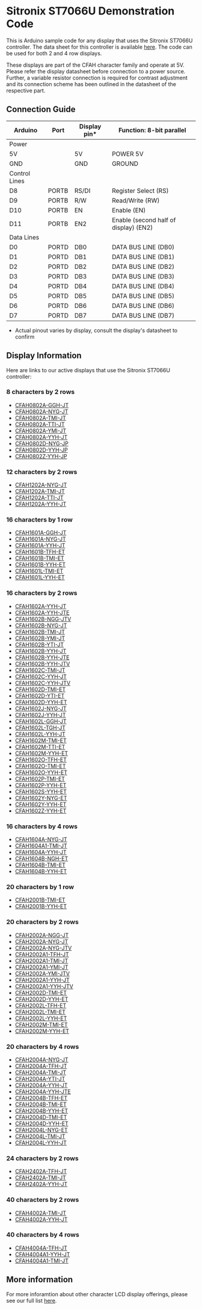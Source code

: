 # Sitronix ST7066U Demonstration Code

This is Arduino sample code for any display that uses the Sitronix ST7066U controller. The data sheet for this controller is available [here](https://www.crystalfontz.com/controllers/Sitronix/ST7066U/). The code can be used for both 2 and 4 row displays.

These displays are part of the CFAH character family and operate at 5V. Please refer the display datasheet before connection to a power source. Further, a variable resistor connection is required for contrast adjustment and its connection scheme has been outlined in the datasheet of the respective part.

## Connection Guide
| Arduino | Port  | Display pin* |  Function: 8-bit parallel                |
| ------- | ----- | ------------ | ---------------------------------------- |
| Power                                                                     |
| 5V      |       | 5V           |  POWER 5V                                |
| GND     |       | GND          |  GROUND                                  |
| Control Lines                                                             |
| D8      | PORTB | RS/DI        |  Register Select                    (RS) |
| D9      | PORTB | R/W          |  Read/Write                         (RW) |
| D10     | PORTB | EN           |  Enable                             (EN) |
| D11     | PORTB | EN2          |  Enable (second half of display)   (EN2) |
| Data Lines                                                                |
| D0      | PORTD |  DB0         |  DATA BUS LINE                     (DB0) |
| D1      | PORTD |  DB1         |  DATA BUS LINE                     (DB1) |
| D2      | PORTD |  DB2         |  DATA BUS LINE                     (DB2) |
| D3      | PORTD |  DB3         |  DATA BUS LINE                     (DB3) |
| D4      | PORTD |  DB4         |  DATA BUS LINE                     (DB4) |
| D5      | PORTD |  DB5         |  DATA BUS LINE                     (DB5) |
| D6      | PORTD |  DB6         |  DATA BUS LINE                     (DB6) |
| D7      | PORTD |  DB7         |  DATA BUS LINE                     (DB7) |

* Actual pinout varies by display, consult the display's datasheet to confirm

## Display Information
Here are links to our active displays that use the Sitronix ST7066U controller:

### 8 characters by 2 rows
- [CFAH0802A-GGH-JT](https://www.crystalfontz.com/product/cfah0802agghjt)
- [CFAH0802A-NYG-JT](https://www.crystalfontz.com/product/cfah0802anygjt)
- [CFAH0802A-TMI-JT](https://www.crystalfontz.com/product/cfah0802atmijt)
- [CFAH0802A-TTI-JT](https://www.crystalfontz.com/product/cfah0802attijt)
- [CFAH0802A-YMI-JT](https://www.crystalfontz.com/product/cfah0802aymijt)
- [CFAH0802A-YYH-JT](https://www.crystalfontz.com/product/cfah0802ayyhjt)
- [CFAH0802D-NYG-JP](https://www.crystalfontz.com/product/cfah0802dnygjp)
- [CFAH0802D-YYH-JP](https://www.crystalfontz.com/product/cfah0802dyyhjp)
- [CFAH0802Z-YYH-JP](https://www.crystalfontz.com/product/cfah0802zyyhjp)

### 12 characters by 2 rows
- [CFAH1202A-NYG-JT](https://www.crystalfontz.com/product/cfah1202anygjt)
- [CFAH1202A-TMI-JT](https://www.crystalfontz.com/product/cfah1202atmijt)
- [CFAH1202A-TTI-JT](https://www.crystalfontz.com/product/cfah1202attijt)
- [CFAH1202A-YYH-JT](https://www.crystalfontz.com/product/cfah1202ayyhjt)

### 16 characters by 1 row
- [CFAH1601A-GGH-JT](https://www.crystalfontz.com/product/cfah1601agghjt)
- [CFAH1601A-NYG-JT](https://www.crystalfontz.com/product/cfah1601anygjt)
- [CFAH1601A-YYH-JT](https://www.crystalfontz.com/product/cfah1601ayyhjt)
- [CFAH1601B-TFH-ET](https://www.crystalfontz.com/product/cfah1601btfhet)
- [CFAH1601B-TMI-ET](https://www.crystalfontz.com/product/cfah1601btmiet)
- [CFAH1601B-YYH-ET](https://www.crystalfontz.com/product/cfah1601byyhet)
- [CFAH1601L-TMI-ET](https://www.crystalfontz.com/product/cfah1601ltmiet)
- [CFAH1601L-YYH-ET](https://www.crystalfontz.com/product/cfah1601lyyhet)

### 16 characters by 2 rows
- [CFAH1602A-YYH-JT](https://www.crystalfontz.com/product/cfah1602ayyhjt)
- [CFAH1602A-YYH-JTE](https://www.crystalfontz.com/product/cfah1602ayyhjte)
- [CFAH1602B-NGG-JTV](https://www.crystalfontz.com/product/cfah1602bnggjtv)
- [CFAH1602B-NYG-JT](https://www.crystalfontz.com/product/cfah1602bnygjt)
- [CFAH1602B-TMI-JT](https://www.crystalfontz.com/product/cfah1602btmijt)
- [CFAH1602B-YMI-JT](https://www.crystalfontz.com/product/cfah1602bymijt)
- [CFAH1602B-YTI-JT](https://www.crystalfontz.com/product/cfah1602bytijt)
- [CFAH1602B-YYH-JT](https://www.crystalfontz.com/product/cfah1602byyhjt)
- [CFAH1602B-YYH-JTE](https://www.crystalfontz.com/product/cfah1602byyhjte)
- [CFAH1602B-YYH-JTV](https://www.crystalfontz.com/product/cfah1602byyhjtv)
- [CFAH1602C-TMI-JT](https://www.crystalfontz.com/product/cfah1602ctmijt)
- [CFAH1602C-YYH-JT](https://www.crystalfontz.com/product/cfah1602cyyhjt)
- [CFAH1602C-YYH-JTV](https://www.crystalfontz.com/product/cfah1602cyyhjtv)
- [CFAH1602D-TMI-ET](https://www.crystalfontz.com/product/cfah1602dtmiet)
- [CFAH1602D-YTI-ET](https://www.crystalfontz.com/product/cfah1602dytiet)
- [CFAH1602D-YYH-ET](https://www.crystalfontz.com/product/cfah1602dyyhet)
- [CFAH1602J-NYG-JT](https://www.crystalfontz.com/product/cfah1602jnygjt)
- [CFAH1602J-YYH-JT](https://www.crystalfontz.com/product/cfah1602jyyhjt)
- [CFAH1602L-GGH-JT](https://www.crystalfontz.com/product/cfah1602lgghjt)
- [CFAH1602L-TGH-JT](https://www.crystalfontz.com/product/cfah1602ltghjt)
- [CFAH1602L-YYH-JT](https://www.crystalfontz.com/product/cfah1602lyyhjt)
- [CFAH1602M-TMI-ET](https://www.crystalfontz.com/product/cfah1602mtmiet)
- [CFAH1602M-TTI-ET](https://www.crystalfontz.com/product/cfah1602mttiet)
- [CFAH1602M-YYH-ET](https://www.crystalfontz.com/product/cfah1602myyhet)
- [CFAH1602O-TFH-ET](https://www.crystalfontz.com/product/cfah1602otfhet)
- [CFAH1602O-TMI-ET](https://www.crystalfontz.com/product/cfah1602otmiet)
- [CFAH1602O-YYH-ET](https://www.crystalfontz.com/product/cfah1602oyyhet)
- [CFAH1602P-TMI-ET](https://www.crystalfontz.com/product/cfah1602ptmiet)
- [CFAH1602P-YYH-ET](https://www.crystalfontz.com/product/cfah1602pyyhet)
- [CFAH1602S-YYH-ET](https://www.crystalfontz.com/product/cfah1602syyhet)
- [CFAH1602Y-NYG-ET](https://www.crystalfontz.com/product/cfah1602ynyget)
- [CFAH1602Y-YYH-ET](https://www.crystalfontz.com/product/cfah1602yyyhet)
- [CFAH1602Z-YYH-ET](https://www.crystalfontz.com/product/cfah1602zyyhet)

### 16 characters by 4 rows
- [CFAH1604A-NYG-JT](https://www.crystalfontz.com/product/cfah1604anygjt)
- [CFAH1604A1-TMI-JT](https://www.crystalfontz.com/product/cfah1604a1tmijt)
- [CFAH1604A-YYH-JT](https://www.crystalfontz.com/product/cfah1604ayyhjt)
- [CFAH1604B-NGH-ET](https://www.crystalfontz.com/product/cfah1604bnghet)
- [CFAH1604B-TMI-ET](https://www.crystalfontz.com/product/cfah1604btmiet)
- [CFAH1604B-YYH-ET](https://www.crystalfontz.com/product/cfah1604byyhet)

### 20 characters by 1 row
- [CFAH2001B-TMI-ET](https://www.crystalfontz.com/product/cfah2001btmiet)
- [CFAH2001B-YYH-ET](https://www.crystalfontz.com/product/cfah2001byyhet)

### 20 characters by 2 rows
- [CFAH2002A-NGG-JT](https://www.crystalfontz.com/product/cfah2002anggjt)
- [CFAH2002A-NYG-JT](https://www.crystalfontz.com/product/cfah2002anygjt)
- [CFAH2002A-NYG-JTV](https://www.crystalfontz.com/product/cfah2002anygjtv)
- [CFAH2002A1-TFH-JT](https://www.crystalfontz.com/product/cfah2002a1tfhjt)
- [CFAH2002A1-TMI-JT](https://www.crystalfontz.com/product/cfah2002a1tmijt)
- [CFAH2002A1-YMI-JT](https://www.crystalfontz.com/product/cfah2002a1ymijt)
- [CFAH2002A-YMI-JTV](https://www.crystalfontz.com/product/cfah2002aymijtv)
- [CFAH2002A1-YYH-JT](https://www.crystalfontz.com/product/cfah2002a1yyhjt)
- [CFAH2002A1-YYH-JTV](https://www.crystalfontz.com/product/cfah2002a1yyhjtv)
- [CFAH2002D-TMI-ET](https://www.crystalfontz.com/product/cfah2002dtmiet)
- [CFAH2002D-YYH-ET](https://www.crystalfontz.com/product/cfah2002dyyhet)
- [CFAH2002L-TFH-ET](https://www.crystalfontz.com/product/cfah2002ltfhet)
- [CFAH2002L-TMI-ET](https://www.crystalfontz.com/product/cfah2002ltmiet)
- [CFAH2002L-YYH-ET](https://www.crystalfontz.com/product/cfah2002lyyhet)
- [CFAH2002M-TMI-ET](https://www.crystalfontz.com/product/cfah2002mtmiet)
- [CFAH2002M-YYH-ET](https://www.crystalfontz.com/product/cfah2002myyhet)

### 20 characters by 4 rows
- [CFAH2004A-NYG-JT](https://www.crystalfontz.com/product/cfah2004anygjt)
- [CFAH2004A-TFH-JT](https://www.crystalfontz.com/product/cfah2004atfhjt)
- [CFAH2004A-TMI-JT](https://www.crystalfontz.com/product/cfah2004atmijt)
- [CFAH2004A-YTI-JT](https://www.crystalfontz.com/product/cfah2004aytijt)
- [CFAH2004A-YYH-JT](https://www.crystalfontz.com/product/cfah2004ayyhjt)
- [CFAH2004A-YYH-JTE](https://www.crystalfontz.com/product/cfah2004ayyhjte)
- [CFAH2004B-TFH-ET](https://www.crystalfontz.com/product/cfah2004btfhet)
- [CFAH2004B-TMI-ET](https://www.crystalfontz.com/product/cfah2004btmiet)
- [CFAH2004B-YYH-ET](https://www.crystalfontz.com/product/cfah2004byyhet)
- [CFAH2004D-TMI-ET](https://www.crystalfontz.com/product/cfah2004dtmiet)
- [CFAH2004D-YYH-ET](https://www.crystalfontz.com/product/cfah2004dyyhet)
- [CFAH2004L-NYG-ET](https://www.crystalfontz.com/product/cfah2004lnyget)
- [CFAH2004L-TMI-JT](https://www.crystalfontz.com/product/cfah2004ltmijt)
- [CFAH2004L-YYH-JT](https://www.crystalfontz.com/product/cfah2004lyyhjt)

### 24 characters by 2 rows
- [CFAH2402A-TFH-JT](https://www.crystalfontz.com/product/cfah2402atfhjt)
- [CFAH2402A-TMI-JT](https://www.crystalfontz.com/product/cfah2402atmijt)
- [CFAH2402A-YYH-JT](https://www.crystalfontz.com/product/cfah2402ayyhjt)

### 40 characters by 2 rows
- [CFAH4002A-TMI-JT](https://www.crystalfontz.com/product/cfah4002atmijt)
- [CFAH4002A-YYH-JT](https://www.crystalfontz.com/product/cfah4002ayyhjt)

### 40 characters by 4 rows
- [CFAH4004A-TFH-JT](https://www.crystalfontz.com/product/cfah4004atfhjt)
- [CFAH4004A1-YYH-JT](https://www.crystalfontz.com/product/cfah4004a1yyhjt)
- [CFAH4004A1-TMI-JT](https://www.crystalfontz.com/product/cfah4004a1tmijt)

## More information
For more inforamtion about other character LCD display offerings, please see our full list [here](https://www.crystalfontz.com/c/character-lcd-displays/21).
